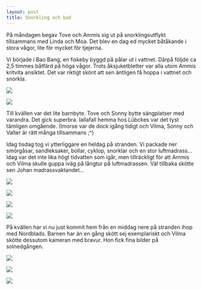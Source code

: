 ```yaml
---
layout: post
title: Snorkling och bad
---
```


På måndagen begav Tove och Ammis sig ut på snorklingsutflykt
tillsammans med Linda och Moa. Det blev en dag ed mycket båtåkande i
stora vågor, lite för mycket för tjejerna.

Vi började i Bao Bang, en fiskeby byggd på pålar ut i vattnet. Därpå
följde ca 2,5 timmes båtfärd på höga vågor. Trots åksjuketbletter var
alla utom Ammis kritvita ansiktet. Det var riktigt skönt att sen
äntligen få hoppa i vattnet och snorkla.

<a href="/images/drupal/IMG_2093.JPG"><img src="/images/drupal/thumbnails/IMG_2093.jpg" /></a>

<a href="/images/drupal/IMG_2098.JPG"><img src="/images/drupal/thumbnails/IMG_2098.jpg" /></a>

Till kvällen var det lite barnbyte. Tove och Sonny bytte sängplatser
med varandra. Det gick superbra. Iallafall hemma hos Lübckes var det
tyst tämligen omgående. (Imorse var de dock igång tidigt och Vilma,
Sonny och Valter är rätt många tillsammans ;^)

Idag tisdag tog vi ytterliggare en heldag på stranden. Vi packade ner
smörgåsar, sandleksaker, bollar, cyklop, snorklar och en stor
luftmadrass... Idag var det inte lika högt tidvatten som igår, men
tillräckligt för att Ammis och Vilma skulle guppa iväg på långtur på
luftmadrassen. Väl tillbaka skötte sen Johan madrassvaktandet...

<a href="/images/drupal/IMG_2120.JPG"><img src="/images/drupal/thumbnails/IMG_2120.jpg" /></a>

<a href="/images/drupal/IMG_2118.JPG"><img src="/images/drupal/thumbnails/IMG_2118.jpg" /></a>

<a href="/images/drupal/IMG_2111.JPG"><img src="/images/drupal/thumbnails/IMG_2111.jpg" /></a>

<a href="/images/drupal/IMG_2127.JPG"><img src="/images/drupal/thumbnails/IMG_2127.jpg" /></a>

På kvällen har vi nu just kommit hem från en middag nere på stranden
ihop med Nordblads. Barnen har än en gång skött sej exemplariskt och
Vilma skötte dessutom kameran med bravur. Hon fick fina bilder på
solnedgången.

<a href="/images/drupal/IMG_2141.JPG"><img src="/images/drupal/thumbnails/IMG_2141.jpg" /></a>

<a href="/images/drupal/IMG_2133.JPG"><img src="/images/drupal/thumbnails/IMG_2133.jpg" /></a>

<a href="/images/drupal/IMG_2132.JPG"><img src="/images/drupal/thumbnails/IMG_2132.jpg" /></a>


